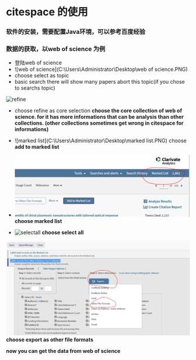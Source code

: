 # citespace 的使用
### 软件的安装，需要配置Java环境，可以参考百度经验
### 数据的获取，以web of science 为例
- 登陆web of science
- ![web of science](C:\Users\Administrator\Desktop\web of science.PNG)
- choose select as topic
- basic search
there will show many papers abort this topic(if you chose to searchs topic)

![refine](C:\Users\Administrator\Desktop\refine.PNG)
- choose refine as core selection
**choose the core collection of web of science. for it has more informations that can be analysis than other collections. (other collections sometimes get wrong in citespace for informations)**


- ![marked list](C:\Users\Administrator\Desktop\marked list.PNG)
choose **add to marked list**
- ![mark](https://github.com/liushangjian/daily-learning/blob/main/mark.PNG)
**choose marked list**








- ![selectall](C:\Users\Administrator\Desktop\selectall.PNG)
**choose select all**





![export](https://github.com/liushangjian/daily-learning/blob/main/export.PNG)
**choose export as other file formats**

**now you can get the data from web of science**

